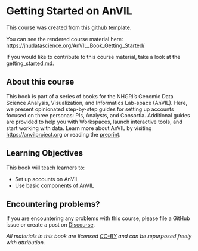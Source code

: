 # Getting Started on AnVIL

This course was created from [this github template](https://github.com/jhudsl/DaSL_Course_Template_Bookdown).

You can see the rendered course material here: https://jhudatascience.org/AnVIL_Book_Getting_Started/

If you would like to contribute to this course material, take a look at the [getting_started.md](./getting_started.md).

## About this course

This book is part of a series of books for the NHGRI’s Genomic Data Science Analysis, Visualization, and Informatics Lab-space (AnVIL).  Here, we present opinionated step-by-step guides for setting up accounts focused on three personas: PIs, Analysts, and Consortia. Additional guides are provided to help you with Workspaces, launch interactive tools, and start working with data.  Learn more about AnVIL by visiting https://anvilproject.org or reading the [preprint](https://www.biorxiv.org/content/10.1101/2021.04.22.436044v1).

## Learning Objectives

This book will teach learners to:  

- Set up accounts on AnVIL
- Use basic components of AnVIL

## Encountering problems?

If you are encountering any problems with this course, please file a GitHub issue or create a post on [Discourse](https://help.anvilproject.org/).

_All materials in this book are licensed [CC-BY](https://tldrlegal.com/license/creative-commons-attribution-(cc)) and can be repurposed freely with attribution._

